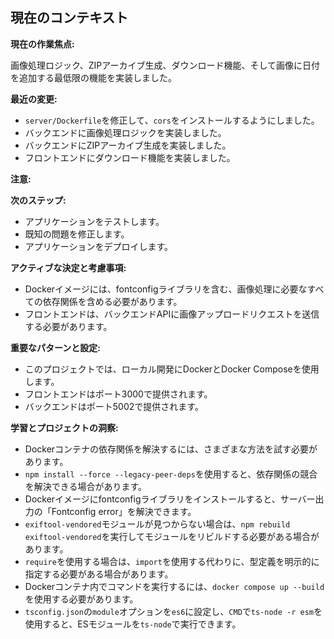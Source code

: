 ## 現在のコンテキスト

**現在の作業焦点:**

画像処理ロジック、ZIPアーカイブ生成、ダウンロード機能、そして画像に日付を追加する最低限の機能を実装しました。

**最近の変更:**

*   `server/Dockerfile`を修正して、`cors`をインストールするようにしました。
*   バックエンドに画像処理ロジックを実装しました。
*   バックエンドにZIPアーカイブ生成を実装しました。
*   フロントエンドにダウンロード機能を実装しました。

**注意:**

**次のステップ:**

*   アプリケーションをテストします。
*   既知の問題を修正します。
*   アプリケーションをデプロイします。

**アクティブな決定と考慮事項:**

*   Dockerイメージには、fontconfigライブラリを含む、画像処理に必要なすべての依存関係を含める必要があります。
*   フロントエンドは、バックエンドAPIに画像アップロードリクエストを送信する必要があります。

**重要なパターンと設定:**

*   このプロジェクトでは、ローカル開発にDockerとDocker Composeを使用します。
*   フロントエンドはポート3000で提供されます。
*   バックエンドはポート5002で提供されます。

**学習とプロジェクトの洞察:**

*   Dockerコンテナの依存関係を解決するには、さまざまな方法を試す必要があります。
*   `npm install --force --legacy-peer-deps`を使用すると、依存関係の競合を解決できる場合があります。
*   Dockerイメージにfontconfigライブラリをインストールすると、サーバー出力の「Fontconfig error」を解決できます。
*   `exiftool-vendored`モジュールが見つからない場合は、`npm rebuild exiftool-vendored`を実行してモジュールをリビルドする必要がある場合があります。
*   `require`を使用する場合は、`import`を使用する代わりに、型定義を明示的に指定する必要がある場合があります。
*   Dockerコンテナ内でコマンドを実行するには、`docker compose up --build`を使用する必要があります。
*   `tsconfig.json`の`module`オプションを`es6`に設定し、`CMD`で`ts-node -r esm`を使用すると、ESモジュールを`ts-node`で実行できます。
